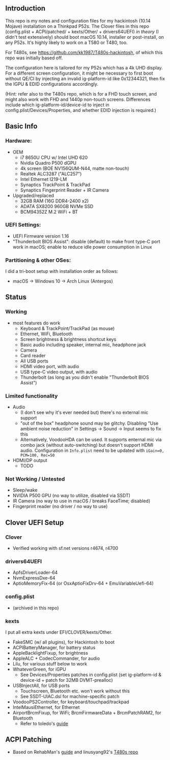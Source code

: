 ## Introduction

This repo is my notes and configuration files for my hackintosh (10.14 Mojave) installation on a Thinkpad P52s. The Clover files in this repo (config.plist + ACPI/patched/ + kexts/Other/ + drivers64UEFI) _in theory_ (I didn't test extensively) should boot macOS 10.14, installer or post-install, on any P52s. It's highly likely to work on a T580 or T480, too.

For T480s, see <https://github.com/kk1987/T480s-hackintosh>, of which this repo was initially based off.

The configuration here is tailored for my P52s which has a 4k UHD display. For a different screen configuration, it might be necessary to first boot without QE/CI by injecting an invalid ig-platform-id like 0x12344321, then fix the IGPU & EDID configurations accordingly.

(Hint: refer also to the T480s repo, which is for a FHD touch screen, and might also work with FHD and 1440p non-touch screens. Differences include which ig-platform-id/device-id to inject in config.plist/Devices/Properties, and whether EDID injection is required.)

## Basic Info

### Hardware:

* OEM
  * i7 8650U CPU w/ Intel UHD 620
  * Nvidia Quadro P500 dGPU
  * 4k screen (BOE NV156QUM-N44, matte non-touch)
  * Realtek ALC3287 ("ALC257")
  * Intel Ethernet I219-LM
  * Synaptics TrackPoint & TrackPad
  * Synaptics Fingerprint Reader + IR Camera
* Upgraded/replaced
  * 32GB RAM (16G DDR4-2400 x2)
  * ADATA SX8200 960GB NVMe SSD
  * BCM94352Z M.2 WiFi + BT

### UEFI Settings:

* UEFI Firmware version 1.16
* "Thunderbolt BIOS Assist": disable (default) to make front type-C port work in macOS; enable to reduce idle power consumption in Linux

### Partitioning & other OSes:

I did a tri-boot setup with installation order as follows:

* macOS -> Windows 10 -> Arch Linux (Antergos)

## Status

### Working
* most features do work
  * Keyboard & TrackPoint/TrackPad (as mouse)
  * Ethernet, WiFi, Bluetooth
  * Screen brightness & brightness shortcut keys
  * Basic audio including speaker, internal mic, headphone jack
  * Camera
  * Card reader
  * All USB ports
  * HDMI video port, with audio
  * USB type-C video output, with audio
  * Thunderbolt (as long as you didn't enable "Thunderbolt BIOS Assist")

### Limited functionality

* Audio
  * (I don't see why it's ever needed but) there's no external mic support
  * "out of the box" headphone sound may be glitchy. Disabling "Use ambient noise reduction" in Settings -> Sound -> Input seems to fix this
  * Alternatively, VoodooHDA can be used. It supports enternal mic via combo jack (without auto-switching) but doesn't support HDMI audio. Configuration in `Info.plist` need to be updated with `iGain=0, PCM=100, Rec=50`
* HDMI/DP output
  * TODO

### Not Working / Untested

* Sleep/wake
* NVIDIA P500 GPU (no way to utilize, disabled via SSDT)
* IR Camera (no way to use in macOS / breaks FaceTime; disabled)
* Fingerprint reader (no driver / no way to use)

## Clover UEFI Setup

### Clover

* Verified working with sf.net versions r4674, r4700

### drivers64UEFI

* ApfsDriverLoader-64
* NvmExpressDxe-64
* AptioMemoryFix-64 (or OsxAptioFixDrv-64 + EmuVariableUefi-64)

### config.plist

* (archived in this repo)

### kexts

I put all extra kexts under EFI/CLOVER/kexts/Other.

* FakeSMC (w/ all plugins), for Hackintosh to boot
* ACPIBatteryManager, for battery status
* AppleBacklightFixup, for brightness
* AppleALC + CodecCommander, for audio
* Lilu, for various stuff below to work
* WhateverGreen, for iGPU
  * See Devices/Properties patches in config.plist (set ig-platform-id & device-id + patch for 32MB DVMT-prealloc)
* USBInjectAll, for USB ports
  * Touchscreen, Bluetooth etc. won't work without this
  * See SSDT-UIAC.dsl for machine-specific patch
* VoodooPS2Controller, for keyboard/touchpad/trackpad
* IntelMausiEthernet, for Ethernet
* AirportBrcmFixup, for WiFi; BrcmFirmwareData + BrcmPatchRAM2, for Bluetooth
  * Refer to toledo's [guide](https://www.tonymacx86.com/threads/broadcom-wifi-bluetooth-guide.242423/)

## ACPI Patching

* Based on RehabMan's [guide](https://www.tonymacx86.com/threads/guide-patching-laptop-dsdt-ssdts.152573/) and linusyang92's [T480s repo](https://github.com/linusyang92/macOS-ThinkPad-T480s)
